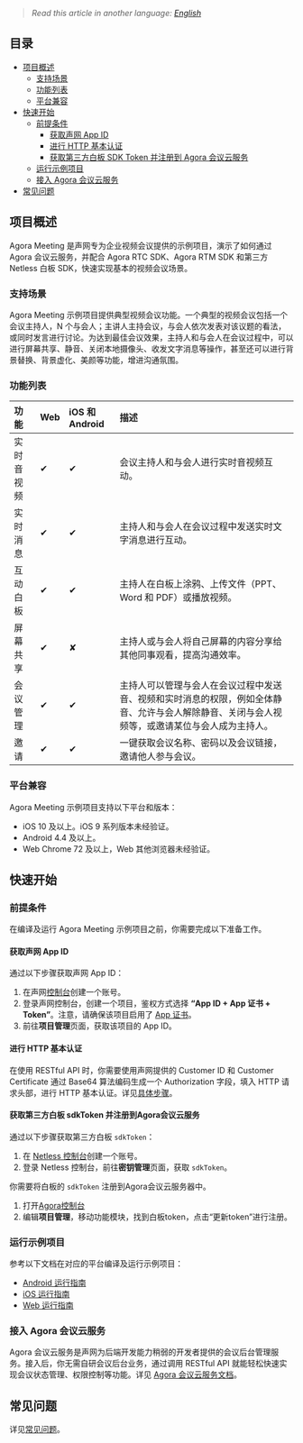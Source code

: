 > *Read this article in another language: [English](README.md)*

## 目录
- [项目概述](https://github.com/AgoraIO-Usecase/AgoraMeeting/blob/master/README.zh.md#%E9%A1%B9%E7%9B%AE%E6%A6%82%E8%BF%B0)
  - [支持场景](https://github.com/AgoraIO-Usecase/AgoraMeeting/blob/master/README.zh.md#%E6%94%AF%E6%8C%81%E5%9C%BA%E6%99%AF)
  - [功能列表](https://github.com/AgoraIO-Usecase/AgoraMeeting/blob/master/README.zh.md#%E5%8A%9F%E8%83%BD%E5%88%97%E8%A1%A8)
  - [平台兼容](https://github.com/AgoraIO-Usecase/AgoraMeeting/blob/master/README.zh.md#%E5%B9%B3%E5%8F%B0%E5%85%BC%E5%AE%B9)
- [快速开始](https://github.com/AgoraIO-Usecase/AgoraMeeting/blob/master/README.zh.md#%E5%BF%AB%E9%80%9F%E5%BC%80%E5%A7%8B)
  - [前提条件](https://github.com/AgoraIO-Usecase/AgoraMeeting/blob/master/README.zh.md#%E5%89%8D%E6%8F%90%E6%9D%A1%E4%BB%B6)
    - [获取声网 App ID](https://github.com/AgoraIO-Usecase/AgoraMeeting/blob/master/README.zh.md#%E8%8E%B7%E5%8F%96%E5%A3%B0%E7%BD%91-app-id)
    - [进行 HTTP 基本认证](https://github.com/AgoraIO-Usecase/AgoraMeeting/blob/master/README.zh.md#%E8%BF%9B%E8%A1%8C-http-%E5%9F%BA%E6%9C%AC%E8%AE%A4%E8%AF%81)
    - [获取第三方白板 SDK Token 并注册到 Agora 会议云服务](https://github.com/AgoraIO-Usecase/AgoraMeeting/blob/master/README.zh.md#%E6%8E%A5%E5%85%A5-agora-%E4%BC%9A%E8%AE%AE%E4%BA%91%E6%9C%8D%E5%8A%A1)
  - [运行示例项目](https://github.com/AgoraIO-Usecase/AgoraMeeting/blob/master/README.zh.md#%E8%BF%90%E8%A1%8C%E7%A4%BA%E4%BE%8B%E9%A1%B9%E7%9B%AE)
  - [接入 Agora 会议云服务](https://github.com/AgoraIO-Usecase/AgoraMeeting/blob/master/README.zh.md#接入-agora-会议云服务)
- [常见问题](https://github.com/AgoraIO-Usecase/AgoraMeeting/blob/master/README.zh.md#%E5%B8%B8%E8%A7%81%E9%97%AE%E9%A2%98)

## 项目概述

Agora Meeting 是声网专为企业视频会议提供的示例项目，演示了如何通过 Agora 会议云服务，并配合 Agora RTC SDK、Agora RTM SDK 和第三方 Netless 白板 SDK，快速实现基本的视频会议场景。

### 支持场景

Agora Meeting 示例项目提供典型视频会议功能。一个典型的视频会议包括一个会议主持人，N 个与会人；主讲人主持会议，与会人依次发表对该议题的看法，或同时发言进行讨论。为达到最佳会议效果，主持人和与会人在会议过程中，可以进行屏幕共享、静音、关闭本地摄像头、收发文字消息等操作，甚至还可以进行背景替换、背景虚化、美颜等功能，增进沟通氛围。

### 功能列表

| 功能       | Web  | iOS 和 Android | 描述                                                         |
| :--------- | :--- | :------------- | :----------------------------------------------------------- |
| 实时音视频 | ✔    | ✔              | 会议主持人和与会人进行实时音视频互动。                       |
| 实时消息   | ✔    | ✔              | 主持人和与会人在会议过程中发送实时文字消息进行互动。         |
| 互动白板   | ✔    | ✔              | 主持人在白板上涂鸦、上传文件（PPT、Word 和 PDF）或播放视频。 |
| 屏幕共享   | ✔    | ✘              | 主持人或与会人将自己屏幕的内容分享给其他同事观看，提高沟通效率。 |
| 会议管理   | ✔    | ✔              | 主持人可以管理与会人在会议过程中发送音、视频和实时消息的权限，例如全体静音、允许与会人解除静音、关闭与会人视频等，或邀请某位与会人成为主持人。 |
| 邀请       | ✔    | ✔              | 一键获取会议名称、密码以及会议链接，邀请他人参与会议。       |


### 平台兼容

Agora Meeting 示例项目支持以下平台和版本：

- iOS 10 及以上。iOS 9 系列版本未经验证。
- Android 4.4 及以上。
- Web Chrome 72 及以上，Web 其他浏览器未经验证。

## 快速开始

### 前提条件

在编译及运行 Agora Meeting 示例项目之前，你需要完成以下准备工作。

#### 获取声网 App ID
通过以下步骤获取声网 App ID：
  1. 在声网[控制台](https://sso.agora.io/v2/signup)创建一个账号。
  2. 登录声网控制台，创建一个项目，鉴权方式选择 **“App ID + App 证书 + Token”**。注意，请确保该项目启用了 [App 证书](https://docs.agora.io/cn/Agora%20Platform/token?platform=All%20Platforms#appcertificate)。
  3. 前往**项目管理**页面，获取该项目的 App ID。

#### 进行 HTTP 基本认证

在使用 RESTful API 时，你需要使用声网提供的 Customer ID 和 Customer Certificate 通过 Base64 算法编码生成一个 Authorization 字段，填入 HTTP 请求头部，进行 HTTP 基本认证。详见[具体步骤](https://docs.agora.io/cn/faq/restful_authentication)。

#### 获取第三方白板 sdkToken 并注册到Agora会议云服务
通过以下步骤获取第三方白板 `sdkToken`：
1. 在 [Netless 控制台](https://console.herewhite.com/en/register/)创建一个账号。
2. 登录 Netless 控制台，前往**密钥管理**页面，获取 `sdkToken`。

你需要将白板的 `sdkToken` 注册到Agora会议云服务器中。
1. 打开[Agora控制台](https://Console.Agora.io/)
2. 编辑**项目管理**，移动功能模块，找到白板token，点击“更新token”进行注册。

### 运行示例项目

参考以下文档在对应的平台编译及运行示例项目：

- [Android 运行指南](https://github.com/AgoraIO-Usecase/AgoraMeeting/blob/master/AgoraMeeting_Android/README.zh.md)
- [iOS 运行指南](https://github.com/AgoraIO-Usecase/AgoraMeeting/tree/master/AgoraMeeting_iOS/README.zh.md)
- [Web 运行指南](https://github.com/AgoraIO-Usecase/AgoraMeeting/tree/master/AgoraMeeting_Web/README.zh.md)

### 接入 Agora 会议云服务

Agora 会议云服务是声网为后端开发能力稍弱的开发者提供的会议后台管理服务。接入后，你无需自研会议后台业务，通过调用 RESTful API 就能轻松快速实现会议状态管理、权限控制等功能。详见 [Agora 会议云服务文档](https://github.com/AgoraIO-Usecase/AgoraMeeting/wiki/Agora-%E4%BC%9A%E8%AE%AE%E4%BA%91%E6%9C%8D%E5%8A%A1)。

## 常见问题

详见[常见问题](https://github.com/AgoraIO-Usecase/AgoraMeeting/wiki/%E5%B8%B8%E8%A7%81%E9%97%AE%E9%A2%98)。